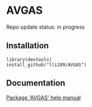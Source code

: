 # AVGAS

Repo update status: in progress

## Installation
```{r}
library(devtools)
install_github("lli289/AVGAS")
```
## Documentation
[Package 'AVGAS' help manual](https://github.com/lli289/AVGAS/blob/main/AVGAS_manual.pdf)
